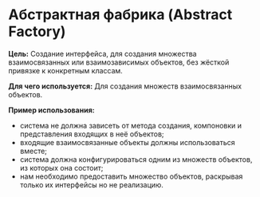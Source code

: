 # Абстрактная фабрика (Abstract Factory)
**Цель:**
Создание интерфейса, для создания множества взаимосвязанных или взаимозависимых объектов, без жёсткой
привязке к конкретным классам.

**Для чего используется:**
Для создания множеств взаимосвязанных объектов.

**Пример использования:**
- система не должна зависеть от метода создания, компоновки и представления входящих в неё объектов;
- входящие взаимосвязанные объекты должны использоваться вместе;
- система должна конфигурироваться одним из множеств объектов, из которых она состоит;
- нам необходимо предоставить множество объектов, раскрывая только их интерфейсы но не реализацию.
